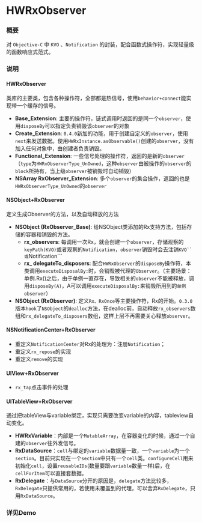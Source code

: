 # HWRxObserver
### 概要
对 ```Objective-C``` 中 ```KVO``` 、```Notification``` 的封装，配合函数式操作符，实现轻量级的函数响应式范式。

### 说明


#### HWRxObserver
类库的主要类，包含各种操作符，全部都是热信号，使用```behavior+connect```能实现带一个缓存的信号。

- **Base_Extension**: 主要的操作符，链式调用时返回的是同一个```observer```，使用```disposeBy```可以指定负责销毁该```observer```的对象
- **Create_Extension**: ```0.4.0```新加的功能，用于创建自定义的```observer```，使用```next```来发送数据。使用```HWRxInstance.asObservable()```创建的```observer```，没有加入任何对象中，由创建者负责销毁。
- **Functional_Extension**: 一些信号处理的操作符，返回的是新的```observer```（```type```为```HWRxObserverType_UnOwned```，这种```observer```由被操作的```observer```的```block```所持有，当上级```observer```被销毁时自动销毁）
- **NSArray RxObserver_Extension**: 多个```observer```的集合操作，返回的也是```HWRxObserverType_UnOwned```的```observer```

#### NSObject+RxObserver
定义生成Observer的方法，以及自动释放的方法

- **NSObject (RxObserver_Base)**: 给NSObject类添加的Rx支持方法，包括存储的容器和销毁的方法。
	- **rx_observers**: 每调用一次Rx，就会创建一个```observer```，存储观察的```keyPath(KVO)```或者观察的```Notification```，```observer```销毁时会去注销```KVO``或```Notification```
	- **rx_ delegateTo_disposers**: 配合```HWRxObserver```的```disposeBy```操作符，本类调用```executeDisposalBy:```时，会销毁被代理的```Observer```。（主要场景：单例.Rx()之后，由于单例一直存在，导致相关的```observer```不能被释放，调用```disposeBy(A)```，A可以调用```executeDisposalBy:```来销毁所用到的```单例observer```）
- **NSObject (RxObserver)**: 定义```Rx、RxOnce```等主要操作符，Rx的开始。```0.3.0```版本```hook```了```NSObject```的```dealloc```方法，在dealloc前，自动释放```rx_observers```数组和```rx_delegateTo_disposers```数组，这样上层不再需要关心释放```observer```。

#### NSNotificationCenter+RxObserver
- 重定义```NotificationCenter```对Rx的处理为：注册```Notification```；
- 重定义```rx_repose```的实现
- 重定义```remove```的实现

#### UIView+RxObserver
- ```rx_tap```点击事件的处理

#### UITableView+RxObserver
通过把tableView与variable绑定，实现只需要改变variable的内容，tableview自动变化。

- **HWRxVariable**：内部是一个```MutableArray```，在容器变化的时候，通过一个自建的```observer```往外发信号。
- **RxDataSource**：```cell```与绑定的```variable```数据量一致，一个```variable```为一个```section```。目前只实现在一个```section```中只有一个```cell```类。```configureCell```用来初始化```cell```，设置```reusableIDs```(数量要跟```variable```数量一样)后，在```cellForItem```可以直接套数据。
- **RxDelegate**：与```DataSource```分开的原因是，```delegate```方法比较多，```RxDelegate```只提供常用的，若使用未覆盖到的代理，可以舍弃```RxDelegate```，只用```RxDataSource```。

### 详见Demo

